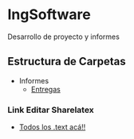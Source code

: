 # IngSoftware
Desarrollo de proyecto y informes

## Estructura de Carpetas
* Informes
  * [Entregas](Informes/Entregas)

### Link Editar Sharelatex
  * [ Todos los .text acá!!](https://www.sharelatex.com/7798455488jgtbbxhqrjzv)
